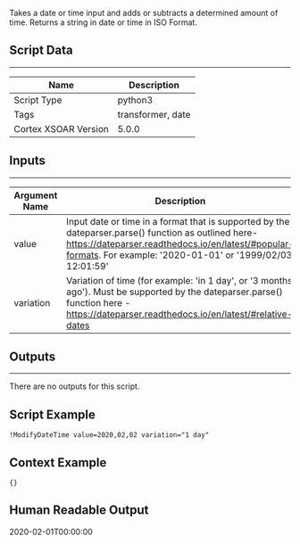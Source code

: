 Takes a date or time input and adds or subtracts a determined amount of time. Returns a string in date or time in ISO Format.

## Script Data

---

| **Name** | **Description** |
| --- | --- |
| Script Type | python3 |
| Tags | transformer, date |
| Cortex XSOAR Version | 5.0.0 |

## Inputs

---

| **Argument Name** | **Description** |
| --- | --- |
| value | Input date or time in a format that is supported by the dateparser.parse\(\) function as outlined here\- https://dateparser.readthedocs.io/en/latest/#popular-formats. For example: '2020\-01\-01' or '1999/02/03 12:01:59' |
| variation | Variation of time \(for example: 'in 1 day', or '3 months ago'\). Must be supported by the dateparser.parse\(\) function here \- https://dateparser.readthedocs.io/en/latest/#relative-dates |

## Outputs

---
There are no outputs for this script.


## Script Example

```!ModifyDateTime value=2020,02,02 variation="1 day"```

## Context Example

```
{}
```

## Human Readable Output

2020-02-01T00:00:00
